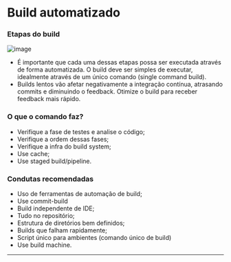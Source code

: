 # Build automatizado

### Etapas do build

![image](https://github.com/AndreCoutinhom/devops_and_monitoring_study/assets/91290799/ededfb26-b717-4851-9295-fd9834666cb8)

* É importante que cada uma dessas etapas possa ser executada através de forma automatizada. O build deve ser simples de executar, idealmente através de um único comando (single command build).
* Builds lentos vão afetar negativamente a integração contínua, atrasando commits e diminuindo o feedback. Otimize o build para receber feedback mais rápido.

### O que o comando faz?

* Verifique a fase de testes e analise o código;
* Verifique a ordem dessas fases;
* Verifique a infra do build system;
* Use cache;
* Use staged build/pipeline.

### Condutas recomendadas

* Uso de ferramentas de automação de build;
* Use commit-build
* Build independente de IDE;
* Tudo no repositório;
* Estrutura de diretórios bem definidos;
* Builds que falham rapidamente;
* Script único para ambientes (comando único de build)
* Use build machine.

---

